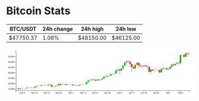 # Bitcoin Stats

BTC/USDT|24h change|24h high|24h low|
|---|---|---|---|
|$47750.37|1.06%|$48150.00|$46125.00|

<img src="./chart.svg">
